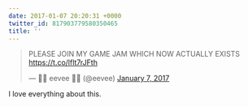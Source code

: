 ```yaml
---
date: 2017-01-07 20:20:31 +0000
twitter_id: 817903779580350465
title: ''
---
```


<blockquote class="twitter-tweet"><p lang="en" dir="ltr">PLEASE JOIN MY GAME JAM WHICH NOW ACTUALLY EXISTS  <a href="https://t.co/lflt7rJFth">https://t.co/lflt7rJFth</a></p>&mdash; 🌸🌺 eevee 🌺🌸 (@eevee) <a href="https://twitter.com/eevee/status/817882328726835200?ref_src=twsrc%5Etfw">January 7, 2017</a></blockquote>
<script async src="https://platform.twitter.com/widgets.js" charset="utf-8"></script>

I love everything about this.
